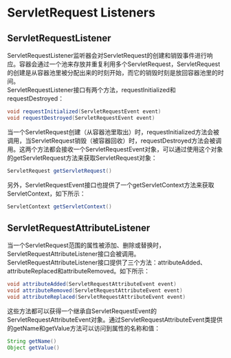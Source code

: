 # ServletRequest Listeners
## ServletRequestListener
ServletRequestListener监听器会对ServletRequest的创建和销毁事件进行响应。容器会通过一个池来存放并重复利用多个ServletRequest，ServletRequest的创建是从容器池里被分配出来的时刻开始，而它的销毁时刻是放回容器池里的时间。  
ServletRequestListener接口有两个方法，requestInitialized和requestDestroyed：
```java
void requestInitialized(ServletRequestEvent event)
void requestDestroyed(ServletRequestEvent event)
```
当一个ServletRequest创建（从容器池里取出）时，requestInitialized方法会被调用，当ServletRequest销毁（被容器回收）时，requestDestroyed方法会被调用。这两个方法都会接收一个ServletRequestEvent对象，可以通过使用这个对象的getServletRequest方法来获取ServletRequest对象：
```java
ServletRequest getServletRequest()
```
另外，ServletRequestEvent接口也提供了一个getServletContext方法来获取ServletContext，如下所示：
```java
ServletContext getServletContext()
```
## ServletRequestAttributeListener
当一个ServletRequest范围的属性被添加、删除或替换时，ServletRequestAttributeListener接口会被调用。ServletRequestAttributeListener接口提供了三个方法：attributeAdded、attributeReplaced和attributeRemoved。如下所示：
```java
void attributeAdded(ServletRequestAttributeEvent event)
void attributeRemoved(ServletRequestAttributeEvent event)
void attributeReplaced(ServletRequestAttributeEvent event)
```
这些方法都可以获得一个继承自ServletRequestEvent的ServletRequestAttributeEvent对象。通过ServletRequestAttributeEvent类提供的getName和getValue方法可以访问到属性的名称和值：
```java
String getName()
Object getValue()
```

